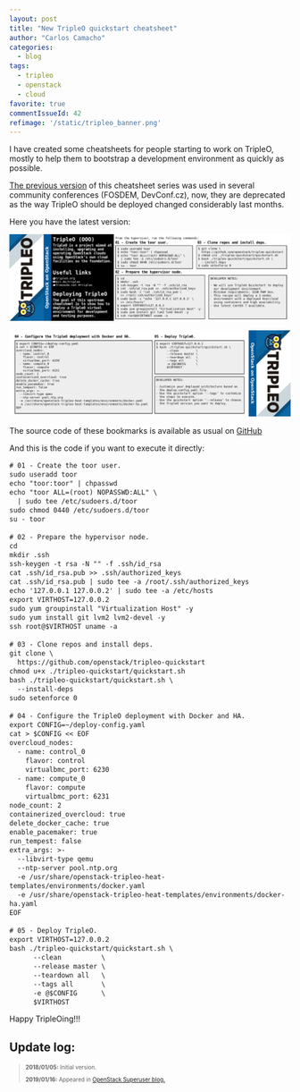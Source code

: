 ```yaml
---
layout: post
title: "New TripleO quickstart cheatsheet"
author: "Carlos Camacho"
categories:
  - blog
tags:
  - tripleo
  - openstack
  - cloud
favorite: true
commentIssueId: 42
refimage: '/static/tripleo_banner.png'
---
```


I have created some cheatsheets for people starting to work on TripleO,
mostly to help them to bootstrap a development environment as quickly as possible.

[The previous version](https://github.com/ccamacho/tripleo-graphics/tree/master/cheatsheets/old_style)
of this cheatsheet series was used in
several community conferences (FOSDEM, DevConf.cz),
now, they are deprecated as
the way TripleO should be deployed changed considerably last months.

Here you have the latest version:

![](/static/01-tripleo-cheatsheet-deploying-tripleo_p1.jpg)

![](/static/01-tripleo-cheatsheet-deploying-tripleo_p2.jpg)

The source code of these bookmarks is available as usual on
[GitHub](https://github.com/ccamacho/tripleo-graphics/tree/master/cheatsheets/latest_style)

And this is the code if you want to execute it directly:

```
# 01 - Create the toor user.
sudo useradd toor
echo "toor:toor" | chpasswd
echo "toor ALL=(root) NOPASSWD:ALL" \
  | sudo tee /etc/sudoers.d/toor
sudo chmod 0440 /etc/sudoers.d/toor
su - toor

# 02 - Prepare the hypervisor node.
cd
mkdir .ssh
ssh-keygen -t rsa -N "" -f .ssh/id_rsa
cat .ssh/id_rsa.pub >> .ssh/authorized_keys
cat .ssh/id_rsa.pub | sudo tee -a /root/.ssh/authorized_keys
echo '127.0.0.1 127.0.0.2' | sudo tee -a /etc/hosts
export VIRTHOST=127.0.0.2
sudo yum groupinstall "Virtualization Host" -y
sudo yum install git lvm2 lvm2-devel -y
ssh root@$VIRTHOST uname -a

# 03 - Clone repos and install deps.
git clone \
  https://github.com/openstack/tripleo-quickstart
chmod u+x ./tripleo-quickstart/quickstart.sh
bash ./tripleo-quickstart/quickstart.sh \
  --install-deps
sudo setenforce 0

# 04 - Configure the TripleO deployment with Docker and HA.
export CONFIG=~/deploy-config.yaml
cat > $CONFIG << EOF
overcloud_nodes:
  - name: control_0
    flavor: control
    virtualbmc_port: 6230
  - name: compute_0
    flavor: compute
    virtualbmc_port: 6231
node_count: 2
containerized_overcloud: true
delete_docker_cache: true
enable_pacemaker: true
run_tempest: false
extra_args: >-
  --libvirt-type qemu
  --ntp-server pool.ntp.org
  -e /usr/share/openstack-tripleo-heat-templates/environments/docker.yaml
  -e /usr/share/openstack-tripleo-heat-templates/environments/docker-ha.yaml
EOF

# 05 - Deploy TripleO.
export VIRTHOST=127.0.0.2
bash ./tripleo-quickstart/quickstart.sh \
      --clean          \
      --release master \
      --teardown all   \
      --tags all       \
      -e @$CONFIG      \
      $VIRTHOST
```

Happy TripleOing!!!

## Update log:

<div style="font-size:10px">
  <blockquote>
    <p><strong>2018/01/05:</strong> Initial version.</p>
    <p><strong>2019/01/16:</strong> Appeared in <a href="https://superuser.openstack.org/articles/new-tripleo-quick-start-cheatsheet/">OpenStack Superuser blog.</a></p>
  </blockquote>
</div>



